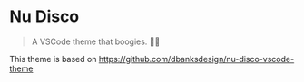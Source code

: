 # Nu Disco

> A VSCode theme that boogies. 💃🕺

This theme is based on https://github.com/dbanksdesign/nu-disco-vscode-theme
